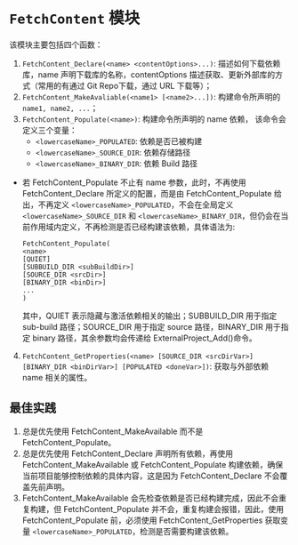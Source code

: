 # `FetchContent` 模块

该模块主要包括四个函数：

1. `FetchContent_Declare(<name> <contentOptions>...)`: 描述如何下载依赖库，name 声明下载库的名称，contentOptions 描述获取、更新外部库的方式（常用的有通过 Git Repo下载，通过 URL 下载等）；
2. `FetchContent_MakeAvaliable(<name1> [<name2>...])`: 构建命令所声明的 `name1, name2, ...`；
3. `FetchContent_Populate(<name>)`: 构建命令所声明的 name 依赖， 该命令会定义三个变量：
    - `<lowercaseName>_POPULATED`: 依赖是否已被构建
    - `<lowercaseName>_SOURCE_DIR`: 依赖存储路径
    - `<lowercaseName>_BINARY_DIR`: 依赖 Build 路径
  - 若 FetchContent_Populate 不止有 name 参数，此时，不再使用 FetchContent_Declare 所定义的配置，而是由 FetchContent_Populate 给出，不再定义 `<lowercaseName>_POPULATED`，不会在全局定义`<lowercaseName>_SOURCE_DIR` 和 `<lowercaseName>_BINARY_DIR`，但仍会在当前作用域内定义，不再检测是否已经构建该依赖，具体语法为:
    ```
    FetchContent_Populate(
    <name>
    [QUIET]
    [SUBBUILD_DIR <subBuildDir>]
    [SOURCE_DIR <srcDir>]
    [BINARY_DIR <binDir>]
    ...
    )
    ```
    其中，QUIET 表示隐藏与激活依赖相关的输出；SUBBUILD_DIR 用于指定 sub-build 路径；SOURCE_DIR 用于指定 source 路径，BINARY_DIR 用于指定 binary 路径，其余参数均会传递给 ExternalProject_Add()命令。
4. `FetchContent_GetProperties(<name> [SOURCE_DIR <srcDirVar>] [BINARY_DIR <binDirVar>] [POPULATED <doneVar>])`: 获取与外部依赖 name 相关的属性。

## 最佳实践

1. 总是优先使用 FetchContent_MakeAvailable 而不是 FetchContent_Populate。
2. 总是优先使用 FetchContent_Declare 声明所有依赖，再使用 FetchContent_MakeAvailable 或 FetchContent_Populate 构建依赖，确保当前项目能够控制依赖的具体内容，这是因为 FetchContent_Declare 不会覆盖先前声明。
3. FetchContent_MakeAvailable 会先检查依赖是否已经构建完成，因此不会重复构建，但 FetchContent_Populate 并不会，重复构建会报错，因此，使用 FetchContent_Populate 前，必须使用 FetchContent_GetProperties 获取变量 `<lowercaseName>_POPULATED`，检测是否需要构建该依赖。